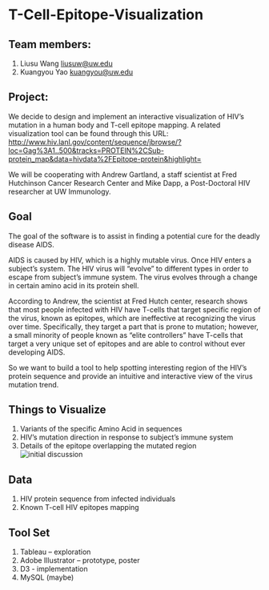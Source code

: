 # T-Cell-Epitope-Visualization
## Team members:
1.	Liusu Wang    liusuw@uw.edu
2.	Kuangyou Yao     kuangyou@uw.edu
	
## Project:

We decide to design and implement an interactive visualization of HIV’s mutation in a human body and T-cell epitope mapping. A related visualization tool can be found through this URL:
	http://www.hiv.lanl.gov/content/sequence/jbrowse/?loc=Gag%3A1..500&tracks=PROTEIN%2CSub-protein_map&data=hivdata%2FEpitope-protein&highlight=

We will be cooperating with Andrew Gartland, a staff scientist at Fred Hutchinson Cancer Research Center and Mike Dapp, a Post-Doctoral HIV researcher at UW Immunology.

## Goal
The goal of the software is to assist in finding a potential cure for the deadly disease AIDS.

AIDS is caused by HIV, which is a highly mutable virus. Once HIV enters a subject’s system. The HIV virus will “evolve” to different types in order to escape from subject’s immune system. The virus evolves through a change in certain amino acid in its protein shell. 

According to Andrew, the scientist at Fred Hutch center, research shows that most people infected with HIV have T-cells that target specific region of the virus, known as epitopes, which are ineffective at recognizing the virus over time. Specifically, they target a part that is prone to mutation; however, a small minority of people known as “elite controllers” have T-cells that target a very unique set of epitopes and are able to control without ever developing AIDS.

So we want to build a tool to help spotting interesting region of the HIV’s protein sequence and provide an intuitive and interactive view of the virus mutation trend. 

## Things to Visualize
1.	Variants of the specific Amino Acid in sequences
2.	HIV’s mutation direction in response to subject’s immune system
3.	Details of the epitope overlapping the mutated region 
![initial discussion](https://cloud.githubusercontent.com/assets/4379884/7601246/92210afe-f8c8-11e4-9ca2-64df2a468fcc.jpg)

## Data
1.	HIV protein sequence from infected individuals
2.	Known T-cell HIV epitopes mapping

## Tool Set
1.	Tableau – exploration
2.	Adobe Illustrator – prototype, poster
3.	D3 - implementation
4.	MySQL (maybe)


